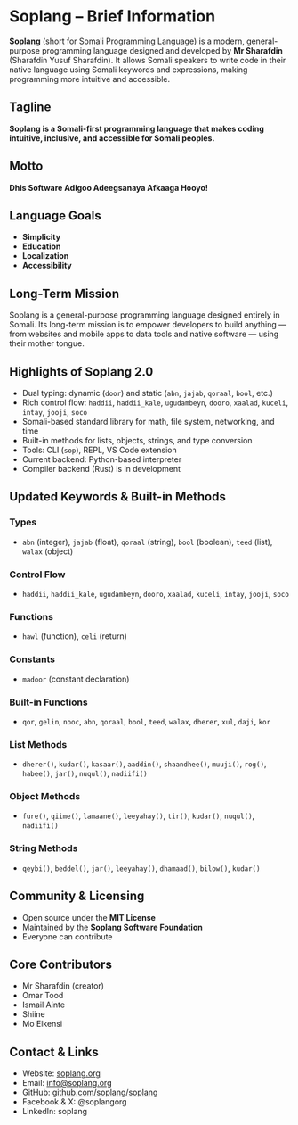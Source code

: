 # Soplang – Brief Information

**Soplang** (short for Somali Programming Language) is a modern, general-purpose programming language designed and developed by **Mr Sharafdin** (Sharafdin Yusuf Sharafdin). It allows Somali speakers to write code in their native language using Somali keywords and expressions, making programming more intuitive and accessible.

## Tagline
**Soplang is a Somali-first programming language that makes coding intuitive, inclusive, and accessible for Somali peoples.**

## Motto
**Dhis Software Adigoo Adeegsanaya Afkaaga Hooyo!**

## Language Goals
- **Simplicity**
- **Education**
- **Localization**
- **Accessibility**

## Long-Term Mission
Soplang is a general-purpose programming language designed entirely in Somali. Its long-term mission is to empower developers to build anything — from websites and mobile apps to data tools and native software — using their mother tongue.

## Highlights of Soplang 2.0
- Dual typing: dynamic (`door`) and static (`abn`, `jajab`, `qoraal`, `bool`, etc.)
- Rich control flow: `haddii`, `haddii_kale`, `ugudambeyn`, `dooro`, `xaalad`, `kuceli`, `intay`, `jooji`, `soco`
- Somali-based standard library for math, file system, networking, and time
- Built-in methods for lists, objects, strings, and type conversion
- Tools: CLI (`sop`), REPL, VS Code extension
- Current backend: Python-based interpreter
- Compiler backend (Rust) is in development

## Updated Keywords & Built-in Methods

### Types
- `abn` (integer), `jajab` (float), `qoraal` (string), `bool` (boolean), `teed` (list), `walax` (object)

### Control Flow
- `haddii`, `haddii_kale`, `ugudambeyn`, `dooro`, `xaalad`, `kuceli`, `intay`, `jooji`, `soco`

### Functions
- `hawl` (function), `celi` (return)

### Constants
- `madoor` (constant declaration)

### Built-in Functions
- `qor`, `gelin`, `nooc`, `abn`, `qoraal`, `bool`, `teed`, `walax`, `dherer`, `xul`, `daji`, `kor`

### List Methods
- `dherer()`, `kudar()`, `kasaar()`, `aaddin()`, `shaandhee()`, `muuji()`, `rog()`, `habee()`, `jar()`, `nuqul()`, `nadiifi()`

### Object Methods
- `fure()`, `qiime()`, `lamaane()`, `leeyahay()`, `tir()`, `kudar()`, `nuqul()`, `nadiifi()`

### String Methods
- `qeybi()`, `beddel()`, `jar()`, `leeyahay()`, `dhamaad()`, `bilow()`, `kudar()`

## Community & Licensing
- Open source under the **MIT License**
- Maintained by the **Soplang Software Foundation**
- Everyone can contribute

## Core Contributors
- Mr Sharafdin (creator)
- Omar Tood
- Ismail Ainte
- Shiine
- Mo Elkensi

## Contact & Links
- Website: [soplang.org](https://soplang.org)
- Email: info@soplang.org
- GitHub: [github.com/soplang/soplang](https://github.com/soplang/soplang)
- Facebook & X: @soplangorg
- LinkedIn: soplang

